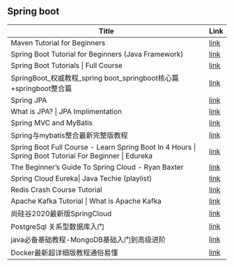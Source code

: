 
## Spring boot

| Title | Link |
| --- | --- |
|Maven Tutorial for Beginners | [link](https://www.youtube.com/watch?v=x8sMN4tossY) |
| Spring Boot Tutorial for Beginners (Java Framework) | [link](https://www.youtube.com/watch?v=vtPkZShrvXQ) |
| Spring Boot Tutorials \| Full Course |  [link](https://www.youtube.com/watch?v=35EQXmHKZYs) |
| SpringBoot_权威教程_spring boot_springboot核心篇+springboot整合篇 | [link](https://www.bilibili.com/video/BV1Et411Y7tQ/) |
| Spring JPA | [link](https://www.youtube.com/watch?v=Zyqpo8gxSO0) |
| What is JPA? \| JPA Implimentation | [link](https://www.youtube.com/watch?v=otinfgwkMbY) |
| Spring MVC and MyBatis | [link](https://www.youtube.com/watch?v=-PcU6uf-p3g&list=PLA7e3zmT6XQUNzbNoTb-8c-VTa_i_w5-y) |
|Spring与mybatis整合最新完整版教程 | [link](https://www.bilibili.com/video/BV1yJ411j7Je/) |
|Spring Boot Full Course - Learn Spring Boot In 4 Hours \| Spring Boot Tutorial For Beginner \| Edureka | [link](https://www.youtube.com/watch?v=UfOxcrxhC0s) |
|The Beginner’s Guide To Spring Cloud - Ryan Baxter | [link](https://www.youtube.com/watch?v=aO3W-lYnw-o&t=3297s) |
|Spring Cloud Eureka\| Java Techie (playlist) | [link](https://www.youtube.com/watch?v=irBEdp7XlSQ&list=PLVz2XdJiJQxz3L2Onpxbel6r72IDdWrJh) |
| Redis Crash Course Tutorial | [link](https://www.youtube.com/watch?v=Hbt56gFj998) |
|Apache Kafka Tutorial \| What is Apache Kafka | [link](https://www.youtube.com/watch?v=hyJZP-rgooc) |
| 尚硅谷2020最新版SpringCloud | [link](https://www.bilibili.com/video/BV18E411x7eT/) |
|PostgreSql 关系型数据库入门 | [link](https://www.bilibili.com/video/BV17W411P7hn/) |
| java必备基础教程-MongoDB基础入门到高级进阶 | [link](https://www.bilibili.com/video/BV1bJ411x7mq/) |
|Docker最新超详细版教程通俗易懂 | [link](https://www.bilibili.com/video/BV1og4y1q7M4/) |
